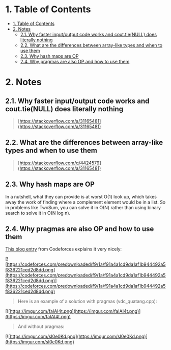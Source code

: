 
# 1. Table of Contents
- [1. Table of Contents](#1-table-of-contents)
- [2. Notes](#2-notes)
  - [2.1. Why faster input/output code works and cout.tie(NULL) does literally nothing](#21-why-faster-inputoutput-code-works-and-couttienull-does-literally-nothing)
  - [2.2. What are the differences between array-like types and when to use them](#22-what-are-the-differences-between-array-like-types-and-when-to-use-them)
  - [2.3. Why hash maps are OP](#23-why-hash-maps-are-op)
  - [2.4. Why pragmas are also OP and how to use them](#24-why-pragmas-are-also-op-and-how-to-use-them)

# 2. Notes

## 2.1. Why faster input/output code works and cout.tie(NULL) does literally nothing

> [https://stackoverflow.com/a/31165481](https://stackoverflow.com/a/31165481)

## 2.2. What are the differences between array-like types and when to use them

> [https://stackoverflow.com/q/4424579](https://stackoverflow.com/a/31165481)

## 2.3. Why hash maps are OP

In a nutshell, what they can provide is at worst O(1) look up, which takes away the work of finding where a complement element would be in a list. So in problems like TwoSum, you can solve it in O(N) rather than using binary search to solve it in O(N log n).

## 2.4. Why pragmas are also OP and how to use them

[This blog entry](https://codeforces.com/blog/entry/96344) from Codeforces explains it very nicely:

[![https://codeforces.com/predownloaded/f9/1a/f91a4a1cd9da1af1b944492a5f836221ced2d8dd.png](https://codeforces.com/predownloaded/f9/1a/f91a4a1cd9da1af1b944492a5f836221ced2d8dd.png)](https://codeforces.com/predownloaded/f9/1a/f91a4a1cd9da1af1b944492a5f836221ced2d8dd.png)

> Here is an example of a solution with pragmas (vdc_quatang.cpp):

[![https://imgur.com/faIAI4t.png](https://imgur.com/faIAI4t.png)](https://imgur.com/faIAI4t.png)

> And without pragmas:

[![https://imgur.com/sI0e0Kd.png](https://imgur.com/sI0e0Kd.png)](https://imgur.com/sI0e0Kd.png)